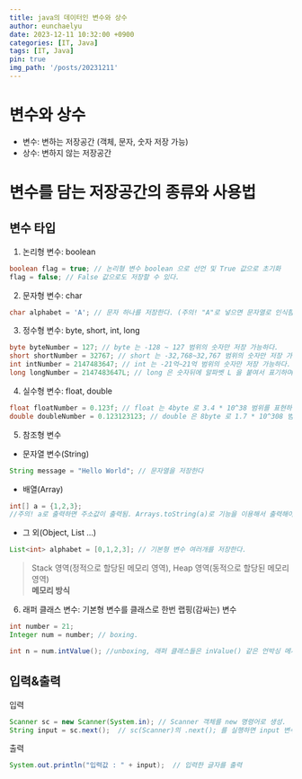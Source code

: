 ```yaml
---
title: java의 데이터인 변수와 상수
author: eunchaelyu
date: 2023-12-11 10:32:00 +0900
categories: [IT, Java]
tags: [IT, Java]
pin: true
img_path: '/posts/20231211'
---
```


# 변수와 상수
- 변수: 변하는 저장공간 (객체, 문자, 숫자 저장 가능)
- 상수: 변하지 않는 저장공간


# 변수를 담는 저장공간의 종류와 사용법
## 변수 타입
1. 논리형 변수: boolean
   
```java
boolean flag = true; // 논리형 변수 boolean 으로 선언 및 True 값으로 초기화
flag = false; // False 값으로도 저장할 수 있다.
```     

2. 문자형 변수: char    

```java
char alphabet = 'A'; // 문자 하나를 저장한다. (주의! "A"로 넣으면 문자열로 인식함)
```    

3. 정수형 변수: byte, short, int, long    

```java
byte byteNumber = 127; // byte 는 -128 ~ 127 범위의 숫자만 저장 가능하다.
short shortNumber = 32767; // short 는 -32,768~32,767 범위의 숫자만 저장 가능하다.
int intNumber = 2147483647; // int 는 -21억~21억 범위의 숫자만 저장 가능하다.
long longNumber = 2147483647L; // long 은 숫자뒤에 알파벳 L 을 붙여서 표기하며 매우 큰수를 저장 가능한다.
```    

4. 실수형 변수: float, double    

```java
float floatNumber = 0.123f; // float 는 4byte 로 3.4 * 10^38 범위를 표현하는 실수값
double doubleNumber = 0.123123123; // double 은 8byte 로 1.7 * 10^308 범위를 표현하는 실수값
```    

5. 참조형 변수        
  - 문자열 변수(String)    
    
```java
String message = "Hello World"; // 문자열을 저장한다
```    

  - 배열(Array)    

```java
int[] a = {1,2,3};
//주의! a로 출력하면 주소값이 출력됨. Arrays.toString(a)로 기능을 이용해서 출력해야함
```    

  - 그 외(Object, List …)      

```java
List<int> alphabet = [0,1,2,3]; // 기본형 변수 여러개를 저장한다.
```    

> Stack 영역(정적으로 할당된 메모리 영역), Heap 영역(동적으로 할당된 메모리 영역)      
> **메모리 방식**      

6. 래퍼 클래스 변수: 기본형 변수를 클래스로 한번 랩핑(감싸는) 변수      

```java
int number = 21;
Integer num = number; // boxing.

int n = num.intValue(); //unboxing, 래퍼 클래스들은 inValue() 같은 언박싱 메서드들을 제공한다.
```

## 입력&출력    
  입력    

```java
Scanner sc = new Scanner(System.in); // Scanner 객체를 new 명령어로 생성.
String input = sc.next();  // sc(Scanner)의 .next(); 를 실행하면 input 변수에 입력한 글자를 받음.
```

  출력    
```java
System.out.println("입력값 : " + input);  // 입력한 글자를 출력
```
